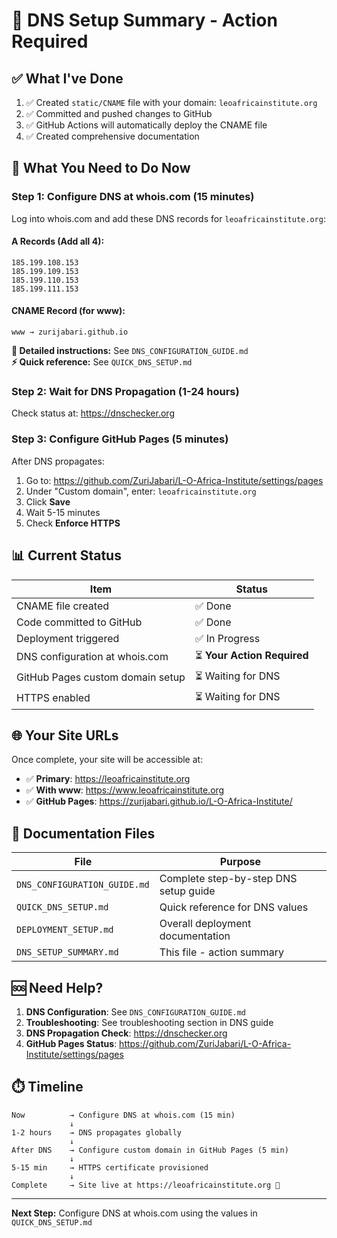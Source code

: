 # 🎯 DNS Setup Summary - Action Required

## ✅ What I've Done

1. ✅ Created `static/CNAME` file with your domain: `leoafricainstitute.org`
2. ✅ Committed and pushed changes to GitHub
3. ✅ GitHub Actions will automatically deploy the CNAME file
4. ✅ Created comprehensive documentation

## 🚀 What You Need to Do Now

### Step 1: Configure DNS at whois.com (15 minutes)

Log into whois.com and add these DNS records for `leoafricainstitute.org`:

#### A Records (Add all 4):
```
185.199.108.153
185.199.109.153
185.199.110.153
185.199.111.153
```

#### CNAME Record (for www):
```
www → zurijabari.github.io
```

**📖 Detailed instructions:** See `DNS_CONFIGURATION_GUIDE.md`  
**⚡ Quick reference:** See `QUICK_DNS_SETUP.md`

### Step 2: Wait for DNS Propagation (1-24 hours)

Check status at: https://dnschecker.org

### Step 3: Configure GitHub Pages (5 minutes)

After DNS propagates:

1. Go to: https://github.com/ZuriJabari/L-O-Africa-Institute/settings/pages
2. Under "Custom domain", enter: `leoafricainstitute.org`
3. Click **Save**
4. Wait 5-15 minutes
5. Check **Enforce HTTPS**

## 📊 Current Status

| Item | Status |
|------|--------|
| CNAME file created | ✅ Done |
| Code committed to GitHub | ✅ Done |
| Deployment triggered | ✅ In Progress |
| DNS configuration at whois.com | ⏳ **Your Action Required** |
| GitHub Pages custom domain setup | ⏳ Waiting for DNS |
| HTTPS enabled | ⏳ Waiting for DNS |

## 🌐 Your Site URLs

Once complete, your site will be accessible at:

- ✅ **Primary**: https://leoafricainstitute.org
- ✅ **With www**: https://www.leoafricainstitute.org
- ✅ **GitHub Pages**: https://zurijabari.github.io/L-O-Africa-Institute/

## 📁 Documentation Files

| File | Purpose |
|------|---------|
| `DNS_CONFIGURATION_GUIDE.md` | Complete step-by-step DNS setup guide |
| `QUICK_DNS_SETUP.md` | Quick reference for DNS values |
| `DEPLOYMENT_SETUP.md` | Overall deployment documentation |
| `DNS_SETUP_SUMMARY.md` | This file - action summary |

## 🆘 Need Help?

1. **DNS Configuration**: See `DNS_CONFIGURATION_GUIDE.md`
2. **Troubleshooting**: See troubleshooting section in DNS guide
3. **DNS Propagation Check**: https://dnschecker.org
4. **GitHub Pages Status**: https://github.com/ZuriJabari/L-O-Africa-Institute/settings/pages

## ⏱️ Timeline

```
Now          → Configure DNS at whois.com (15 min)
             ↓
1-2 hours    → DNS propagates globally
             ↓
After DNS    → Configure custom domain in GitHub Pages (5 min)
             ↓
5-15 min     → HTTPS certificate provisioned
             ↓
Complete     → Site live at https://leoafricainstitute.org 🎉
```

---

**Next Step:** Configure DNS at whois.com using the values in `QUICK_DNS_SETUP.md`
